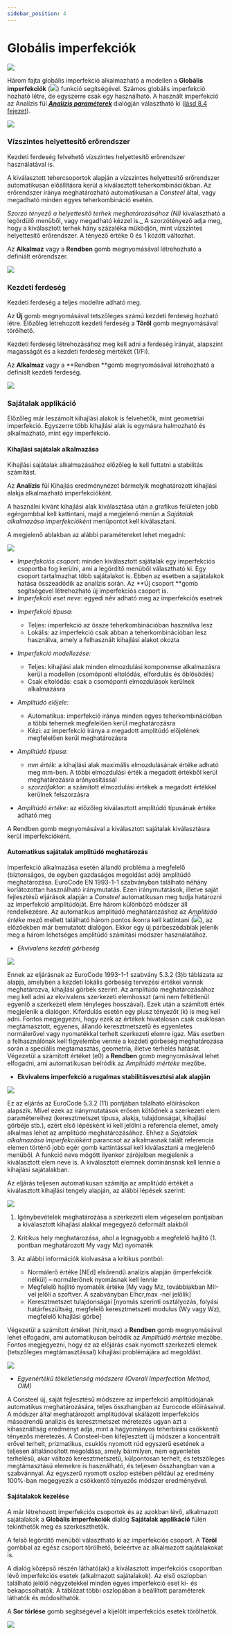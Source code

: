 ```yaml
---
sidebar_position: 4
---
```

# Globális imperfekciók
<!-- wp:image {"align":"center","id":36054,"width":552,"height":82,"sizeSlug":"full","linkDestination":"media","className":"is-style-editorskit-rounded"} -->

[![](https://consteelsoftware.com/wp-content/uploads/2022/05/tab_terhek_imperf.png)](./img/wp-content-uploads-2022-05-tab_terhek_imperf.png)

<!-- /wp:image -->

<!-- wp:paragraph -->

Három fajta globális imperfekció alkalmazható a modellen a **Globális imperfekciók** (![](./img/wp-content-uploads-2021-04-cmd_load_imp.png)) funkció segítségével. Számos globális imperfekció hozható létre, de egyszerre csak egy használható. A használt imperfekció az Analízis fül **_[Analízis paraméterek](/manual/szerkezetek-analizise/analizis-beallitasok/)_** dialógján választható ki ([lásd 8.4 fejezet](/manual/szerkezetek-analizise/analizis-beallitasok/)).

<!-- /wp:paragraph -->

<!-- wp:image {"align":"right","id":36062,"width":288,"height":438,"sizeSlug":"full","linkDestination":"media","className":"is-style-editorskit-rounded"} -->

[![](https://consteelsoftware.com/wp-content/uploads/2022/05/dial_terhek_imperf_helyettesito.png)](./img/wp-content-uploads-2022-05-dial_terhek_imperf_helyettesito.png)

<!-- /wp:image -->

<!-- wp:heading {"level":3} -->

### Vízszintes helyettesítő erőrendszer

<!-- /wp:heading -->

<!-- wp:paragraph -->

Kezdeti ferdeség felvehető vízszintes helyettesítő erőrendszer használatával is.

<!-- /wp:paragraph -->

<!-- wp:paragraph {"align":"justify"} -->

A kiválasztott tehercsoportok alapján a vízszintes helyettesítő erőrendszer automatikusan előállításra kerül a kiválasztott teherkombinációkban. Az erőrendszer iránya meghatározható automatikusan a _Consteel_ által, vagy megadható minden egyes teherkombináció esetén.

<!-- /wp:paragraph -->

<!-- wp:paragraph {"align":"justify"} -->

_Szorzó tényező a helyettesítő terhek meghatározásához (Ni)_ kiválasztható a legördülő menüből, vagy megadható kézzel is.\_ A szorzótényező adja meg, hogy a kiválasztott terhek hány százaléka működjön, mint vízszintes helyettesítő erőrendszer. A tényező értéke 0 és 1 között változhat.

<!-- /wp:paragraph -->

<!-- wp:paragraph -->

Az **Alkalmaz** vagy a **Rendben** gomb megnyomásával létrehozható a definiált erőrendszer.

<!-- /wp:paragraph -->

<!-- wp:spacer {"height":"1px"} -->

<!-- /wp:spacer -->

<!-- wp:image {"align":"right","id":36070,"width":288,"height":438,"sizeSlug":"full","linkDestination":"media","className":"is-style-editorskit-rounded"} -->

[![](https://consteelsoftware.com/wp-content/uploads/2022/05/dial_terhek_imperf_kezdetiferdeseg.png)](./img/wp-content-uploads-2022-05-dial_terhek_imperf_kezdetiferdeseg.png)

<!-- /wp:image -->

<!-- wp:heading {"level":3} -->

### Kezdeti ferdeség

<!-- /wp:heading -->

<!-- wp:paragraph -->

Kezdeti ferdeség a teljes modellre adható meg.

<!-- /wp:paragraph -->

<!-- wp:paragraph -->

Az **Új** gomb megnyomásával tetszőleges számú kezdeti ferdeség hozható létre. Előzőleg létrehozott kezdeti ferdeség a **Töröl** gomb megnyomásával törölhető.

<!-- /wp:paragraph -->

<!-- wp:paragraph -->

Kezdeti ferdeség létrehozásához meg kell adni a ferdeség irányát, alapszint magasságát és a kezdeti ferdeség mértékét (1/Fi).

<!-- /wp:paragraph -->

<!-- wp:paragraph -->

Az **Alkalmaz** vagy a **Rendben **gomb megnyomásával létrehozható a definiált kezdeti ferdeség.

<!-- /wp:paragraph -->

<!-- wp:spacer {"height":"1px"} -->

<!-- /wp:spacer -->

<!-- wp:image {"align":"right","id":36078,"width":530,"height":354,"sizeSlug":"full","linkDestination":"media","className":"is-style-editorskit-rounded"} -->

[![](https://consteelsoftware.com/wp-content/uploads/2022/05/scr_sajatalak_alkalmazasa.png)](./img/wp-content-uploads-2022-05-scr_sajatalak_alkalmazasa.png)

<!-- /wp:image -->

<!-- wp:heading {"level":3} -->

### Sajátalak applikáció

<!-- /wp:heading -->

<!-- wp:paragraph {"align":"justify"} -->

Előzőleg már leszámolt kihajlási alakok is felvehetők, mint geometriai imperfekció. Egyszerre több kihajlási alak is egymásra halmozható és alkalmazható, mint egy imperfekció.

<!-- /wp:paragraph -->

<!-- wp:heading {"level":4} -->

#### Kihajlási sajátalak alkalmazása

<!-- /wp:heading -->

<!-- wp:paragraph -->

Kihajlási sajátalak alkalmazásához előzőleg le kell futtatni a stabilitás számítást.

<!-- /wp:paragraph -->

<!-- wp:paragraph -->

Az **Analízis** fül Kihajlás eredménynézet bármelyik meghatározott kihajlási alakja alkalmazható imperfekcióként.

<!-- /wp:paragraph -->

<!-- wp:paragraph {"align":"justify"} -->

A használni kívánt kihajlási alak kiválasztása után a grafikus felületen jobb egérgombbal kell kattintani, majd a megjelenő menün a _Sajátalak alkalmazása imperfekcióként_ menüpontot kell kiválasztani.

<!-- /wp:paragraph -->

<!-- wp:paragraph -->

A megjelenő ablakban az alábbi paramétereket lehet megadni:

<!-- /wp:paragraph -->

<!-- wp:image {"align":"right","id":36086,"width":233,"height":416,"sizeSlug":"full","linkDestination":"media","className":"is-style-editorskit-rounded"} -->

[![](https://consteelsoftware.com/wp-content/uploads/2022/05/dial_sajatalak_alkalmazasa.png)](./img/wp-content-uploads-2022-05-dial_sajatalak_alkalmazasa.png)

<!-- /wp:image -->

<!-- wp:list {"type":"I","className":"is-style-default"} -->

- _Imperfekciós csoport_: minden kiválasztott sajátalak egy imperfekciós csoportba fog kerülni, ami a legördítő menüből választható ki. Egy csoport tartalmazhat több sajátalakot is. Ebben az esetben a sajátalakok hatása összeadódik az analízis során. Az **Új csoport **gomb segítségével létrehozható új imperfekciós csoport is.
- _Imperfekció eset neve:_ egyedi név adható meg az imperfekciós esetnek

<!-- /wp:list -->

<!-- wp:list {"type":"I","className":"is-style-default"} -->

- _Imperfekció típusa:_

  - Teljes: imperfekció az össze teherkombinációban használva lesz
  - Lokális: az imperfekció csak abban a teherkombinációban lesz használva, amely a felhasznált kihajlási alakot okozta

- _Imperfekció modellezése:_

  - Teljes: kihajlási alak minden elmozdulási komponense alkalmazásra kerül a modellen (csomóponti eltolódás, elfordulás és öblösödés)
  - Csak eltolódás: csak a csomóponti elmozdulások kerülnek alkalmazásra

- _Amplitúdó előjele:_

  - Automatikus: imperfekció iránya minden egyes teherkombinációban a többi tehernek megfelelően kerül meghatározásra
  - Kézi: az imperfekció iránya a megadott amplitúdó előjelének megfelelően kerül meghatározásra

- _Amplitúdó típusa_:

  - _mm érték_: a kihajlási alak maximális elmozdulásának értéke adható meg mm-ben. A többi elmozdulási érték a megadott értékből kerül meghatározásra arányosítással
  - _szorzófaktor_: a számított elmozdulási értékek a megadott értékkel kerülnek felszorzásra

- _Amplitúdó értéke_: az előzőleg kiválasztott amplitúdó típusának értéke adható meg

<!-- /wp:list -->

<!-- wp:paragraph -->

A Rendben gomb megnyomásával a kiválasztott sajátalak kiválasztásra kerül imperfekcióként.

<!-- /wp:paragraph -->

<!-- wp:heading {"level":4} -->

#### Automatikus sajátalak amplitúdó meghatározás

<!-- /wp:heading -->

<!-- wp:paragraph -->

Imperfekció alkalmazása esetén állandó probléma a megfelelő (biztonságos, de egyben gazdaságos megoldást adó) amplitúdó meghatározása. EuroCode EN 1993-1-1 szabványban található néhány korlátozottan használható iránymutatás. Ezen iránymutatások, illetve saját fejlesztésű eljárások alapján a _Consteel_ automatikusan meg tudja határozni az imperfekció amplitúdóját. Erre három különböző módszer áll rendelkezésre. Az automatikus amplitúdó meghatározáshoz az _Amplitúdó értéke_ mező mellett található három pontos ikonra kell kattintani (![](./img/wp-content-uploads-2021-04-3dots-button.png)), az előzőekben már bemutatott dialógon. Ekkor egy új párbeszédablak jelenik meg a három lehetséges amplitúdó számítási módszer használatához.

<!-- /wp:paragraph -->

<!-- wp:list -->

- _Ekvivalens kezdeti görbeség_

<!-- /wp:list -->

<!-- wp:image {"align":"right","id":36094,"sizeSlug":"full","linkDestination":"media","className":"is-style-editorskit-rounded"} -->

[![](https://consteelsoftware.com/wp-content/uploads/2022/05/dial_sajatalak_amplitudo_ekvi_kezdeti_gorbeseg.png)](./img/wp-content-uploads-2022-05-dial_sajatalak_amplitudo_ekvi_kezdeti_gorbeseg.png)

<!-- /wp:image -->

<!-- wp:paragraph {"align":"justify"} -->

Ennek az eljárásnak az EuroCode 1993-1-1 szabvány 5.3.2 (3)b táblázata az alapja, amelyben a kezdeti lokális görbeség tervezési értékei vannak meghatározva, kihajlási görbék szerint. Az amplitúdó meghatározásához meg kell adni az ekvivalens szerkezeti elemhosszt (ami nem feltétlenül egyenlő a szerkezeti elem tényleges hosszával). Ezek után a számított érték megjelenik a dialógon. Kifordulás esetén egy plusz tényezőt (k) is meg kell adni. Fontos megjegyezni, hogy ezek az értékek hivatalosan csak csuklósan megtámasztott, egyenes, állandó keresztmetszetű és egyenletes normálerővel vagy nyomatékkal terhelt szerkezeti elemre igaz. Más esetben a felhasználónak kell figyelembe vennie a kezdeti görbeség meghatározása során a speciális megtámasztás, geometria, illetve terhelés hatását. Végezetül a számított értéket (e0) a **Rendben** gomb megnyomásával lehet elfogadni, ami automatikusan beíródik az _Amplitúdó mértéke_ mezőbe.

<!-- /wp:paragraph -->

<!-- wp:list -->

- **Ekvivalens imperfekció a rugalmas stabilitásvesztési alak alapján**

<!-- /wp:list -->

<!-- wp:image {"align":"right","id":36119,"width":311,"height":306,"sizeSlug":"full","linkDestination":"media","className":"is-style-editorskit-rounded"} -->

[![](https://consteelsoftware.com/wp-content/uploads/2022/05/dial_sajatalak_amplitudo_sajatalak_2.png)](./img/wp-content-uploads-2022-05-dial_sajatalak_amplitudo_sajatalak_2.png)

<!-- /wp:image -->

<!-- wp:paragraph {"align":"justify"} -->

Ez az eljárás az EuroCode 5.3.2 (11) pontjában található előírásokon alapszik. Mivel ezek az iránymutatások erősen kötődnek a szerkezeti elem paramétereihez (keresztmetszet típusa, alakja, tulajdonságai, kihajlási görbéje stb.), ezért első lépésként ki kell jelölni a referencia elemet, amely alkalmas lehet az amplitúdó meghatározásához. Ehhez a _Sajátalak alkalmazása imperfekcióként_ parancsot az alkalmasnak talált referencia elemen történő jobb egér gomb kattintással kell kiválasztani a megjelenő menüből. A funkció neve mögött ilyenkor zárójelben megjelenik a kiválasztott elem neve is. A kiválasztott elemnek dominánsnak kell lennie a kihajlási sajátalakban.

<!-- /wp:paragraph -->

<!-- wp:paragraph -->

Az eljárás teljesen automatikusan számítja az amplitúdó értékét a kiválasztott kihajlási tengely alapján, az alábbi lépések szerint:

<!-- /wp:paragraph -->

<!-- wp:image {"align":"right","id":36111,"width":312,"height":203,"sizeSlug":"full","linkDestination":"media","className":"is-style-editorskit-rounded"} -->

[![](https://consteelsoftware.com/wp-content/uploads/2022/05/dial_sajatalak_amplitudo_sajatalak.png)](./img/wp-content-uploads-2022-05-dial_sajatalak_amplitudo_sajatalak.png)

<!-- /wp:image -->

<!-- wp:list {"ordered":true,"type":"1","className":"is-style-default"} -->

1. Igénybevételek meghatározása a szerkezeti elem végeselem pontjaiban a kiválasztott kihajlási alakkal megegyező deformált alakból

2. Kritikus hely meghatározása, ahol a legnagyobb a megfelelő hajlító (1. pontban meghatározott My vagy Mz) nyomaték

3. Az alábbi információk kiolvasása a kritikus pontból:

   - Normálerő értéke \[NEd] elsőrendű analízis alapján (imperfekciók nélkül) – normálerőnek nyomásnak kell lennie
   - Megfelelő hajlító nyomaték értéke \[My vagy Mz, továbbiakban MII-vel jelöli a szoftver. A szabványban EIhcr,max -nel jelölik]
   - Keresztmetszet tulajdonságai \[nyomás szerinti osztályozás, folyási határfeszültség, megfelelő keresztmetszeti modulus (Wy vagy Wz), megfelelő kihajlási görbe]

<!-- /wp:list -->

<!-- wp:paragraph {"align":"justify"} -->

Végezetül a számított értéket (hinit,max) a **Rendben** gomb megnyomásával lehet elfogadni, ami automatikusan beíródik az _Amplitúdó mértéke_ mezőbe. Fontos megjegyezni, hogy ez az előjárás csak nyomott szerkezeti elemek (tetszőleges megtámasztással) kihajlási problémájára ad megoldást.

<!-- /wp:paragraph -->

<!-- wp:image {"align":"right","id":36103,"width":283,"height":477,"sizeSlug":"full","linkDestination":"media","className":"is-style-editorskit-rounded"} -->

[![](https://consteelsoftware.com/wp-content/uploads/2022/05/dial_sajatalak_amplitudo_OIM.png)](./img/wp-content-uploads-2022-05-dial_sajatalak_amplitudo_OIM.png)

<!-- /wp:image -->

<!-- wp:list -->

- _Egyenértékű tökéletlenség módszere (Overall Imperfection Method, OIM)_

<!-- /wp:list -->

<!-- wp:paragraph {"align":"justify"} -->

A Consteel új, saját fejlesztésű módszere az imperfekció amplitúdójának automatikus meghatározására, teljes összhangban az Eurocode előírásaival. A módszer által meghatározott amplitúdóval skálázott imperfekciós másodrendű analízis és keresztmetszet méretezés ugyan azt a kihasználtság eredményt adja, mint a hagyományos teherbírási csökkentő tényezős méretezés. A Consteel-ben kifejlesztett új módszer a koncentrált erővel terhelt, prizmatikus, csuklós nyomott rúd egyszerű esetének a teljesen általánosított megoldása, amely bármilyen, nem egyenletes terhelésű, akár változó keresztmetszetű, külpontosan terhelt, és tetszőleges megtámasztású elemekre is használható, és teljesen összhangban van a szabvánnyal. Az egyszerű nyomott oszlop estében például az eredmény 100%-ban megegyezik a csökkentő tényezős módszer eredményével.

<!-- /wp:paragraph -->

<!-- wp:spacer {"height":"1px"} -->

<!-- /wp:spacer -->

<!-- wp:heading {"level":4} -->

#### Sajátalakok kezelése

<!-- /wp:heading -->

<!-- wp:paragraph {"align":"justify"} -->

A már létrehozott imperfekciós csoportok és az azokban lévő, alkalmazott sajátalakok a **Globális imperfekciók** dialóg **Sajátalak applikáció** fülén tekinthetők meg és szerkeszthetők.

<!-- /wp:paragraph -->

<!-- wp:paragraph -->

A felső legördítő menüből választható ki az imperfekciós csoport. A **Töröl** gombbal az egész csoport törölhető, beleértve az alkalmazott sajátalakokat is.

<!-- /wp:paragraph -->

<!-- wp:paragraph {"align":"justify"} -->

A dialóg középső részén látható(ak) a kiválasztott imperfekciós csoportban lévő imperfekciós esetek (alkalmazott sajátalakok). Az első oszlopban található jelölő négyzetekkel minden egyes imperfekció eset ki- és bekapcsolhatók. A táblázat többi oszlopában a beállított paraméterek láthatók és módosíthatók.

<!-- /wp:paragraph -->

<!-- wp:paragraph -->

A **Sor törlése** gomb segítségével a kijelölt imperfekciós esetek törölhetők.

<!-- /wp:paragraph -->

<!-- wp:image {"align":"center","id":36128,"width":512,"height":407,"sizeSlug":"large","linkDestination":"media","className":"is-style-editorskit-rounded"} -->

[![](./img/wp-content-uploads-2022-05-tabl_imperfekciok-1024x813.png)](https://consteelsoftware.com/wp-content/uploads/2022/05/tabl_imperfekciok.png)